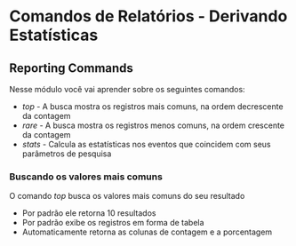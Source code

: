 # Comandos de Relatórios - Derivando Estatísticas 

## Reporting Commands

Nesse módulo você vai aprender sobre os seguintes comandos:
* _top_ - A busca mostra os registros mais comuns, na ordem decrescente da contagem
* _rare_ - A busca mostra os registros menos comuns, na ordem crescente da contagem
*  _stats_ - Calcula as estatísticas nos eventos que coincidem com seus parâmetros de pesquisa

### Buscando os valores mais comuns

O comando _top_ busca os valores mais comuns do seu resultado
* Por padrão ele retorna 10 resultados
*  Por padrão exibe os registros em forma de tabela
* Automaticamente retorna as colunas de contagem e a porcentagem
<!--stackedit_data:
eyJoaXN0b3J5IjpbOTQwNzQ0MjYxLDcwOTk5NTc1N119
-->
